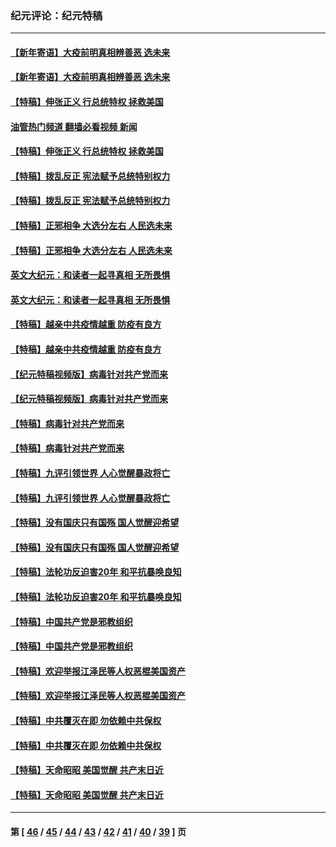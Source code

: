 ### 纪元评论：纪元特稿
---
#### [【新年寄语】大疫前明真相辨善恶 选未来](../../pages/nsc424/n12660855.md?05100330) 
#### [【新年寄语】大疫前明真相辨善恶 选未来](../../pages/nsc424/n12660855.md?05100330) 
#### [【特稿】伸张正义 行总统特权 拯救美国](../../pages/nsc424/n12616806.md?05100330) 
#### [油管热门频道 翻墙必看视频 新闻](ok?05100330)
#### [【特稿】伸张正义 行总统特权 拯救美国](../../pages/nsc424/n12616806.md?05100330) 
#### [【特稿】拨乱反正 宪法赋予总统特别权力](../../pages/nsc424/n12598306.md?05100330) 
#### [【特稿】拨乱反正 宪法赋予总统特别权力](../../pages/nsc424/n12598306.md?05100330) 
#### [【特稿】正邪相争 大选分左右 人民选未来](../../pages/nsc424/n12545208.md?05100330) 
#### [【特稿】正邪相争 大选分左右 人民选未来](../../pages/nsc424/n12545208.md?05100330) 
#### [英文大纪元：和读者一起寻真相 无所畏惧](../../pages/nsc424/n12542027.md?05100330) 
#### [英文大纪元：和读者一起寻真相 无所畏惧](../../pages/nsc424/n12542027.md?05100330) 
#### [【特稿】越亲中共疫情越重 防疫有良方](../../pages/nsc424/n12042989.md?05100330) 
#### [【特稿】越亲中共疫情越重 防疫有良方](../../pages/nsc424/n12042989.md?05100330) 
#### [【纪元特稿视频版】病毒针对共产党而来](../../pages/nsc424/n11977328.md?05100330) 
#### [【纪元特稿视频版】病毒针对共产党而来](../../pages/nsc424/n11977328.md?05100330) 
#### [【特稿】病毒针对共产党而来](../../pages/nsc424/n11928818.md?05100330) 
#### [【特稿】病毒针对共产党而来](../../pages/nsc424/n11928818.md?05100330) 
#### [【特稿】九评引领世界 人心觉醒暴政将亡](../../pages/nsc424/n11660496.md?05100330) 
#### [【特稿】九评引领世界 人心觉醒暴政将亡](../../pages/nsc424/n11660496.md?05100330) 
#### [【特稿】没有国庆只有国殇 国人觉醒迎希望](../../pages/nsc424/n11549354.md?05100330) 
#### [【特稿】没有国庆只有国殇 国人觉醒迎希望](../../pages/nsc424/n11549354.md?05100330) 
#### [【特稿】法轮功反迫害20年 和平抗暴唤良知](../../pages/nsc424/n11389135.md?05100330) 
#### [【特稿】法轮功反迫害20年 和平抗暴唤良知](../../pages/nsc424/n11389135.md?05100330) 
#### [【特稿】中国共产党是邪教组织](../../pages/nsc424/n11355551.md?05100330) 
#### [【特稿】中国共产党是邪教组织](../../pages/nsc424/n11355551.md?05100330) 
#### [【特稿】欢迎举报江泽民等人权恶棍美国资产](../../pages/nsc424/n11303040.md?05100330) 
#### [【特稿】欢迎举报江泽民等人权恶棍美国资产](../../pages/nsc424/n11303040.md?05100330) 
#### [【特稿】中共覆灭在即 勿依赖中共保权](../../pages/nsc424/n11278510.md?05100330) 
#### [【特稿】中共覆灭在即 勿依赖中共保权](../../pages/nsc424/n11278510.md?05100330) 
#### [【特稿】天命昭昭 美国觉醒 共产末日近](../../pages/nsc424/n11150259.md?05100330) 
#### [【特稿】天命昭昭 美国觉醒 共产末日近](../../pages/nsc424/n11150259.md?05100330) 

---
#### 第 [ [46](./46.md?05100330) / [45](./45.md?05100330) / [44](./44.md?05100330) / [43](./43.md?05100330) / [42](./42.md?05100330) / [41](./41.md?05100330) / [40](./40.md?05100330) / [39](./39.md?05100330) ] 页
